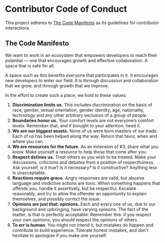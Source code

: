 # Contributor Code of Conduct

This project adheres to [The Code Manifesto](http://codemanifesto.com)
as its guidelines for contributor interactions.

## The Code Manifesto

We want to work in an ecosystem that empowers developers to reach their
potential — one that encourages growth and effective collaboration. A space that
is safe for all.

A space such as this benefits everyone that participates in it. It encourages
new developers to enter our field. It is through discussion and collaboration
that we grow, and through growth that we improve.

In the effort to create such a place, we hold to these values:

1. **Discrimination limits us.** This includes discrimination on the basis of
   race, gender, sexual orientation, gender identity, age, nationality, technology
   and any other arbitrary exclusion of a group of people.
2. **Boundaries honor us.** Your comfort levels are not everyone’s comfort
   levels. Remember that, and if brought to your attention, heed it.
3. **We are our biggest assets.** None of us were born masters of our trade.
   Each of us has been helped along the way. Return that favor, when and where
   you can.
4. **We are resources for the future.** As an extension of #3, share what you
   know. Make yourself a resource to help those that come after you.
5. **Respect defines us.** Treat others as you wish to be treated. Make your
   discussions, criticisms and debates from a position of respectfulness. Ask
   yourself, is it true? Is it necessary? Is it constructive? Anything less is
   unacceptable.
6. **Reactions require grace.** Angry responses are valid, but abusive language
   and vindictive actions are toxic. When something happens that offends you,
   handle it assertively, but be respectful. Escalate reasonably, and try to
   allow the offender an opportunity to explain themselves, and possibly correct
   the issue.
7. **Opinions are just that: opinions.** Each and every one of us, due to our
   background and upbringing, have varying opinions. The fact of the matter, is
   that is perfectly acceptable. Remember this: if you respect your own
   opinions, you should respect the opinions of others.
8. **To err is human.** You might not intend it, but mistakes do happen and
   contribute to build experience. Tolerate honest mistakes, and don't hesitate
   to apologize if you make one yourself.